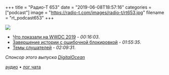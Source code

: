 +++
title = "Радио-Т 653"
date = "2019-06-08T18:57:16"
categories = ["podcast"]
image = "https://radio-t.com/images/radio-t/rt653.jpg"
filename = "rt_podcast653"
+++

![](https://radio-t.com/images/radio-t/rt653.jpg)

- [Что показали на WWDC 2019](https://www.wired.com/story/wwdc-2019-everything-apple-announced/) - *00:16:03*.
- [Завершение истории с ошибочной блокировкой](https://blog.digitalocean.com/an-update-on-last-weeks-customer-shutdown-incident/) - *01:55:35*.
- [Темы слушателей](https://radio-t.com/p/2019/06/04/prep-653/) - *02:09:31*.

*Спонсор этого выпуска [DigitalOcean](https://www.digitalocean.com)*


[аудио](https://cdn.radio-t.com/rt_podcast653.mp3) • [лог чата](https://chat.radio-t.com/logs/radio-t-653.html)
<audio src="https://cdn.radio-t.com/rt_podcast653.mp3" preload="none"></audio>
